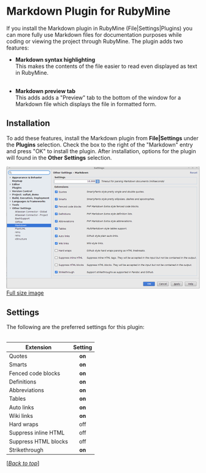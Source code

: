 <!-- lib/doc/markdown/plugin.md -->
  
# Markdown Plugin for RubyMine                                  <a name="top"/>

  If you install the Markdown plugin in RubyMine (File|Settings|Plugins) you
  can more fully use Markdown files for documentation purposes while coding or
  viewing the project through RubyMine.  The plugin adds two features:

  - **Markdown syntax highlighting** <br/>
    This makes the contents of the file easier to read even displayed as text
    in RubyMine. <br/><br/>

  - **Markdown preview tab** <br/>
    This adds adds a "Preview" tab to the bottom of the window for a Markdown
    file which displays the file in formatted form.

## Installation                                        <a name="installation"/>

  To add these features, install the Markdown plugin from **File|Settings**
  under the **Plugins** selection.  Check the box to the right of the
  "Markdown" entry and press "OK" to install the plugin.  After installation,
  options for the plugin will found in the **Other Settings** selection.
  
  ![Markdown settings image](images/MarkdownPlugin50&#37;.png)
  <br/>[Full size image](images/MarkdownPlugin.png)

## Settings                                                <a name="settings"/>

  The following are the preferred settings for this plugin:
  <br/><br/>
  
| Extension             | Setting |
| --------------------- |:-------:|
| Quotes                | **on**  |
| Smarts                | **on**  |
| Fenced code blocks    | **on**  |
| Definitions           | **on**  |
| Abbreviations         | **on**  |
| Tables                | **on**  |
| Auto links            | **on**  |
| Wiki links            | **on**  |
| Hard wraps            | off     |
| Suppress inline HTML  | off     |
| Suppress HTML blocks  | off     |
| Strikethrough         | **on**  |

  \[[*Back to top*](#top)\]
